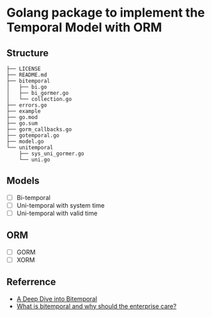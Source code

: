# Golang package to implement the Temporal Model with ORM

## Structure
```
├── LICENSE
├── README.md
├── bitemporal
│   ├── bi.go
│   ├── bi_gormer.go
│   └── collection.go
├── errors.go
├── example
├── go.mod
├── go.sum
├── gorm_callbacks.go
├── gotemporal.go
├── model.go
└── unitemporal
    ├── sys_uni_gormer.go
    └── uni.go
```
## Models
- [ ] Bi-temporal
- [ ] Uni-temporal with system time
- [ ] Uni-temporal with valid time

## ORM
- [ ] GORM
- [ ] XORM

## Referrence
- [A Deep Dive into Bitemporal](https://www.marklogic.com/blog/bitemporal/)
- [What is bitemporal and why should the enterprise care?](https://www.networkworld.com/article/3186634/what-is-bitemporal-and-why-should-the-enterprise-care.html)

